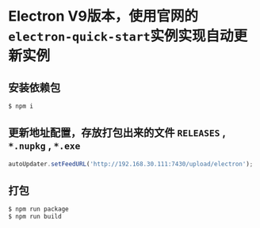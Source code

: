 # Electron V9版本，使用官网的`electron-quick-start`实例实现自动更新实例

## 安装依赖包
```bash
$ npm i

```

## 更新地址配置，存放打包出来的文件 `RELEASES` , `*.nupkg` , `*.exe` 
```js
autoUpdater.setFeedURL('http://192.168.30.111:7430/upload/electron');
```


## 打包
```bash
$ npm run package
$ npm run build 

```